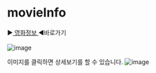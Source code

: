 # movieInfo

▶<a href='https://juyub.github.io/movieInfo/movie_index.html'> 영화정보 </a> ◀바로가기 <br> 
<br>
![image](https://github.com/juyub/movieInfo/assets/126839881/e3aeb615-e34c-4cb1-abba-bc139ad96796)
<br>

이미지를 클릭하면 상세보기를 할 수 있습니다.
![image](https://github.com/juyub/movieInfo/assets/126839881/dc096bcc-ccba-4a18-a791-db98b06e6f6f)


